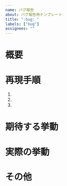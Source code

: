 ```yaml
---
name: バグ報告
about: バグ報告用テンプレート
title: ":bug: "
labels: ["bug"]
assignees: ""
---
```


# 概要

# 再現手順

1.
2.
3.

# 期待する挙動

# 実際の挙動

# その他
